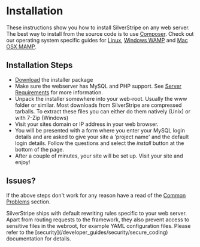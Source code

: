 # Installation

These instructions show you how to install SilverStripe on any web server. 
The best way to install from the source code is to use [Composer](/getting_started/composer).
Check out our operating system specific guides for [Linux](linux_unix),
[Windows WAMP](windows) and [Mac OSX MAMP](mac-osx).

## Installation Steps

*  [Download](http://www.silverstripe.org/software/download) the installer package
*  Make sure the webserver has MySQL and PHP support.  See [Server Requirements](/getting_started/server_requirements) for more information. 
*  Unpack the installer somewhere into your web-root. Usually the www folder or similar. Most downloads from SilverStripe
are compressed tarballs. To extract these files you can either do them natively (Unix) or with 7-Zip (Windows)
*  Visit your sites domain or IP address in your web browser.
*  You will be presented with a form where you enter your MySQL login details and are asked to give your site a 'project
name' and the default login details. Follow the questions and select the *install* button at the bottom of the page.
*  After a couple of minutes, your site will be set up. Visit your site and enjoy!

## Issues?

If the above steps don't work for any reason have a read of the [Common Problems](common_problems) section.

<div class="notice" markdown="1">
SilverStripe ships with default rewriting rules specific to your web server. Apart from
routing requests to the framework, they also prevent access to sensitive files in the webroot,
for example YAML configuration files. Please refer to the [security](/developer_guides/security/secure_coding) documentation for details.
</div>